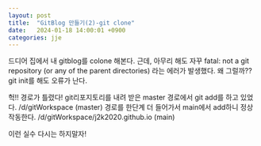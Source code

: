 ```yaml
---
layout: post
title:  "GitBlog 만들기(2)-git clone"
date:   2024-01-18 14:00:01 +0900
categories: jje
---
```

드디어 집에서 내 gitblog를 colone 해본다.
근데, 아무리 해도 자꾸 fatal: not a git repository (or any of the parent directories) 라는 에러가 발생했다.
왜 그럴까??
git init를 해도 오류가 난다.

헉!! 경로가 틀렸다!
git리포지토리를 내려 받은 master 경로에서 git add를 하고 있었다.
/d/gitWorkspace (master)
경로를 한단계 더 들어가서 main에서 add하니 정상 작동한다.
/d/gitWorkspace/j2k2020.github.io (main)

이런 실수 다시는 하지말자!
